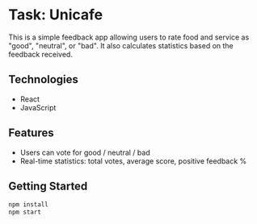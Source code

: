 # Task: Unicafe

This is a simple feedback app allowing users to rate food and service as "good", "neutral", or "bad". It also calculates statistics based on the feedback received.

## Technologies

- React
- JavaScript

## Features

- Users can vote for good / neutral / bad
- Real-time statistics: total votes, average score, positive feedback %

## Getting Started

```bash
npm install
npm start
